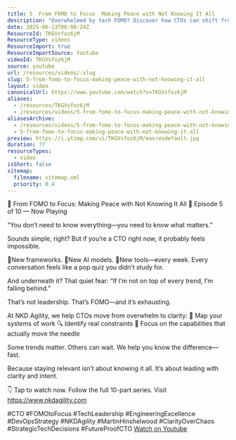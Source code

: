 ```yaml
---
title: 5  From FOMO to Focus  Making Peace with Not Knowing It All
description: "Overwhelmed by tech FOMO? Discover how CTOs can shift from chasing trends to leading with clarity. Watch Episode 5: From FOMO to Focus!"
date: 2025-06-13T06:00:24Z
ResourceId: TKGVsfoz6jM
ResourceType: videos
ResourceImport: true
ResourceImportSource: Youtube
videoId: TKGVsfoz6jM
source: youtube
url: /resources/videos/:slug
slug: 5-from-fomo-to-focus-making-peace-with-not-knowing-it-all
layout: video
canonicalUrl: https://www.youtube.com/watch?v=TKGVsfoz6jM
aliases:
  - /resources/TKGVsfoz6jM
  - /resources/videos/5-from-fomo-to-focus-making-peace-with-not-knowing-it-all
aliasesArchive:
  - /resources/videos/5-from-fomo-to-focus-making-peace-with-not-knowing-it-all
  - 5-from-fomo-to-focus-making-peace-with-not-knowing-it-all
preview: https://i.ytimg.com/vi/TKGVsfoz6jM/maxresdefault.jpg
duration: 77
resourceTypes:
  - video
isShort: false
sitemap:
  filename: sitemap.xml
  priority: 0.4
---
```


🧠 From FOMO to Focus: Making Peace with Not Knowing It All
🎥 Episode 5 of 10 — Now Playing

“You don’t need to know everything—you need to know what matters.”

Sounds simple, right?
But if you’re a CTO right now, it probably feels impossible.

📍New frameworks.
📍New AI models.
📍New tools—every week.
Every conversation feels like a pop quiz you didn’t study for.

And underneath it? That quiet fear:
“If I’m not on top of every trend, I’m falling behind.”

That’s not leadership.
That’s FOMO—and it’s exhausting.

At NKD Agility, we help CTOs move from overwhelm to clarity:
🧭 Map your systems of work
🔍 Identify real constraints
🎯 Focus on the capabilities that actually move the needle

Some trends matter. Others can wait.
We help you know the difference—fast.

Because staying relevant isn’t about knowing it all.
It’s about leading with clarity and intent.

👇 Tap to watch now. Follow the full 10-part series. Visit https://www.nkdagility.com

#CTO #FOMOtoFocus #TechLeadership #EngineeringExcellence #DevOpsStrategy #NKDAgility #MartinHinshelwood #ClarityOverChaos #StrategicTechDecisions #FutureProofCTO
[Watch on Youtube](https://www.youtube.com/watch?v=TKGVsfoz6jM)
